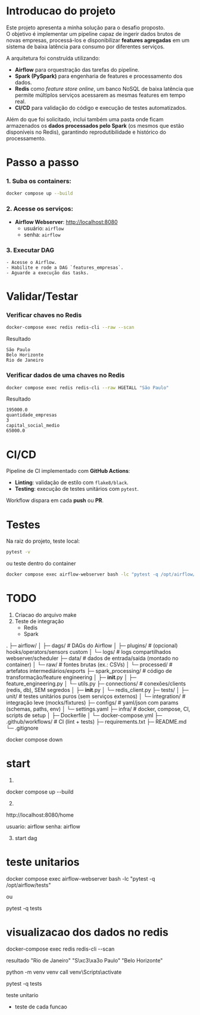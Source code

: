 
# Introducao do projeto

Este projeto apresenta a minha solução para o desafio proposto.  
O objetivo é implementar um pipeline capaz de ingerir dados brutos de novas empresas, processá-los e disponibilizar **features agregadas** em um sistema de baixa latência para consumo por diferentes serviços.

A arquitetura foi construída utilizando:
- **Airflow** para orquestração das tarefas do pipeline.  
- **Spark (PySpark)** para engenharia de features e processamento dos dados.  
- **Redis** como *feature store online*, um banco NoSQL de baixa latência que permite múltiplos serviços acessarem as mesmas features em tempo real.  
- **CI/CD** para validação do código e execução de testes automatizados.  

Além do que foi solicitado, inclui também uma pasta onde ficam armazenados os **dados processados pelo Spark** (os mesmos que estão disponíveis no Redis), garantindo reprodutibilidade e histórico do processamento.


# Passo a passo




### 1. Suba os containers:
```bash
docker compose up --build
```

### 2. Acesse os serviços:
- **Airflow Webserver**: [http://localhost:8080](http://localhost:8080)  
  - usuário: `airflow`  
  - senha: `airflow`  

###  3. Executar DAG
    - Acesse o Airflow.  
    - Habilite e rode a DAG `features_empresas`.  
    - Aguarde a execução das tasks.


# Validar/Testar
###  Verificar chaves no Redis

```bash
docker-compose exec redis redis-cli --raw --scan
```

Resultado
```
São Paulo
Belo Horizonte
Rio de Janeiro
```


###  Verificar dados de uma chaves no Redis
```bash
docker compose exec redis redis-cli --raw HGETALL "São Paulo"

```
Resultado
```
195000.0
quantidade_empresas
3
capital_social_medio
65000.0
```



# CI/CD

Pipeline de CI implementado com **GitHub Actions**:
- **Linting**: validação de estilo com `flake8/black`.  
- **Testing**: execução de testes unitários com `pytest`.  

Workflow dispara em cada **push** ou **PR**.


# Testes

Na raiz do projeto, teste local:
```bash
pytest -v
```
ou
teste dentro do container
```bash
docker compose exec airflow-webserver bash -lc "pytest -q /opt/airflow/tests"
```




# TODO

1. Criacao do arquivo make
2. Teste de integração
    - Redis
    - Spark
















.
├─ airflow/
│  ├─ dags/                # DAGs do Airflow
│  ├─ plugins/             # (opcional) hooks/operators/sensors custom
│  └─ logs/                # logs compartilhados webserver/scheduler
├─ data/                   # dados de entrada/saída (montado no container)
│  └─ raw/                 # fontes brutas (ex.: CSVs)
│  └─ processed/           # artefatos intermediários/exports
├─ spark_processing/       # código de transformação/feature engineering
│  ├─ __init__.py
│  ├─ feature_engineering.py
│  └─ utils.py
├─ connections/            # conexões/clients (redis, db), SEM segredos
│  ├─ __init__.py
│  └─ redis_client.py
├─ tests/
│  ├─ unit/                # testes unitários puros (sem serviços externos)
│  └─ integration/         # integração leve (mocks/fixtures)
├─ configs/                # yaml/json com params (schemas, paths, env)
│  └─ settings.yaml
├─ infra/                  # docker, compose, CI, scripts de setup
│  ├─ Dockerfile
│  └─ docker-compose.yml
├─ .github/workflows/      # CI (lint + tests)
├─ requirements.txt
├─ README.md
└─ .gitignore






docker compose down

# start

1. 
docker compose up --build

2. 
http://localhost:8080/home

usuario: airflow
senha: airflow

3. start dag



# teste unitarios
docker compose exec airflow-webserver bash -lc "pytest -q /opt/airflow/tests"

ou 

pytest -q tests




# visualizacao dos dados no redis
docker-compose exec redis redis-cli --scan

resultado
"Rio de Janeiro"
"S\xc3\xa3o Paulo"
"Belo Horizonte"






python -m venv venv 
call venv\Scripts\activate

pytest -q tests









teste unitario
- teste de cada funcao


